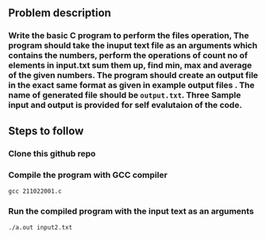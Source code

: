## Problem description
### Write the basic C program to perform the files operation, The program should take the inuput text file as an arguments which contains the numbers, perform the operations of count no of elements in input.txt sum them up, find min, max and average of the given numbers. The program should create an output file in the exact same format as given in example output files . The name of generated file should be ```output.txt```. Three Sample input and output is provided for self evalutaion of the code.

## Steps to follow

### Clone this github repo

### Compile the program with GCC compiler 
```
gcc 211022001.c

```
### Run the compiled program with the input text as an arguments
```
./a.out input2.txt

```